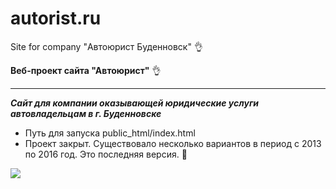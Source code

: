 # autorist.ru
Site for company "Автоюрист Буденновск" :ok_hand:


**Веб-проект сайта "Автоюрист"** :ok_hand:
- - - 
***Сайт для компании оказывающей юридические услуги автовладельцам в г. Буденновске***
- Путь для запуска public_html/index.html
- Проект закрыт. Существовало несколько вариантов в период с 2013 по 2016 год. Это последняя версия. :metal:

![](https://s-media-cache-ak0.pinimg.com/564x/21/ab/a4/21aba4d87ee154a7db29695934cb808c.jpg)
